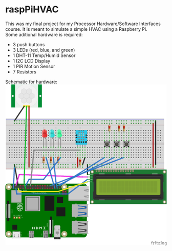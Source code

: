 # raspPiHVAC
This was my final project for my Processor Hardware/Software Interfaces course. It is meant to simulate a simple HVAC using a Raspberry Pi. <br>
Some aditional hardware is required:
<ul>
    <li>3 push buttons</li>
    <li>3 LEDs (red, blue, and green)</li>
    <li>1 DHT-11 Temp/Humid Sensor</li>
    <li>1 I2C LCD Display</li>
    <li>1 PIR Motion Sensor</li>
    <li>7 Resistors</li>
    </ul>

Schematic for hardware:
![hvac Schematic](hvac_bb.png)